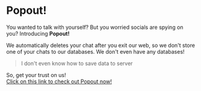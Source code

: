 # Popout!
You wanted to talk with yourself? But you worried socials are spying on you?
Introducing **Popout!**  

We automatically deletes your chat after you exit our web, so we don't store one of your chats to our databases. We don't even have any databases!

> I don't even know how to save data to server

So, get your trust on us!  
[Click on this link to check out Popout now!](https://alreynn.github.io/popout/)
